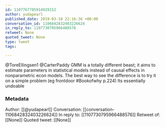 ```yaml
---
id: 1107767785914929152
author: yudapearl
published_date: 2019-03-18 22:16:36 +00:00
conversation_id: 1106842832403226624
in_reply_to: 1107730795966488576
retweet: None
quoted_tweet: None
type: tweet
tags:

---
```


@ToreEllingsen1 @CarterPaddy GMM is a totally different beast; it aims to estimate parameters in statistical models instead of causal effects in nonparametric econ models. The best way to see the difference is to try it on a simple problem (eg frontdoor #Bookofwhy p.224) Its essentially undoable

### Metadata

Author: [[@yudapearl]]
Conversation: [[conversation-1106842832403226624]]
In reply to: [[1107730795966488576]]
Retweet of: [[None]]
Quoted tweet: [[None]]
